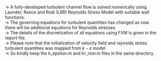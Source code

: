 -> A fully-developed turbulent channel flow is solved numerically using Launder, Reece and Rodi (LRR) Reynolds Stress Model with suitable wall functions.   
-> The governing equations for turbulent quantities has changed as now there will be additional equations for Reynolds stresses.  
-> The details of the discretization of all equations using FVM is given in the report file.  
-> Please note that the initialization of velocity field and reynolds stress turbulent quantities was mapped from $k-\varepsilon$ model.  
-> So kindly keep the k_epsilon.m and lrr_rsm.m files in the same directory.
